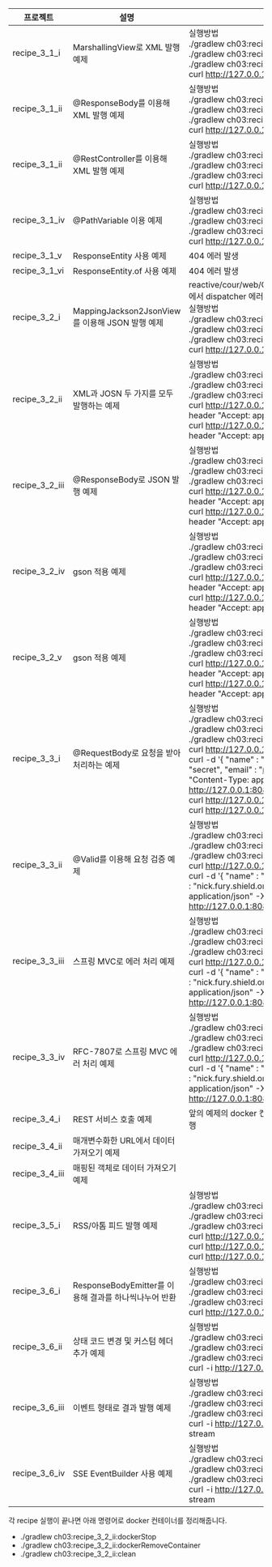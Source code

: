 | 프로젝트        | 설명                                                                                                           | 비고                                                                     |
| --------------- | -------------------------------------------------------------------------------------------------------------- | ------------------------------------------------------------------------ |
| recipe_3_1_i    | MarshallingView로 XML 발행 예제                                                               | 실행방법<br>  ./gradlew ch03:recipe_3_1_i:build<br>./gradlew ch03:recipe_3_1_i:docker<br>./gradlew ch03:recipe_3_1_i:dockerRun<br>curl http://127.0.0.1:8080/court/members                        |
| recipe_3_1_ii | 	@ResponseBody를 이용해 XML 발행 예제 | 실행방법<br>  ./gradlew ch03:recipe_3_1_ii:build<br>./gradlew ch03:recipe_3_1_ii:docker<br>./gradlew ch03:recipe_3_1_ii:dockerRun<br>curl http://127.0.0.1:8080/court/members |
| recipe_3_1_ii | @RestController를 이용해 XML 발행 예제 | 실행방법<br>  ./gradlew ch03:recipe_3_1_iii:build<br>./gradlew ch03:recipe_3_1_iii:docker<br>./gradlew ch03:recipe_3_1_iii:dockerRun<br>curl http://127.0.0.1:8080/court/members |
| recipe_3_1_iv | @PathVariable 이용 예제 | 실행방법<br>  ./gradlew ch03:recipe_3_1_iv:build<br>./gradlew ch03:recipe_3_1_iv:docker<br>./gradlew ch03:recipe_3_1_iv:dockerRun<br>curl http://127.0.0.1:8080/court/members/2 |
| recipe_3_1_v | ResponseEntity 사용 예제 | 404 에러 발생 |
| recipe_3_1_vi | ResponseEntity.of 사용 예제 | 404 에러 발생 |
| recipe_3_2_i | MappingJackson2JsonView를 이용해 JSON 발행 예제| reactive/cour/web/CourtRestApplicationInitializer에서 dispatcher 에러 발생하여 reactive 코드 제거 <br> 실행방법<br>  ./gradlew ch03:recipe_3_2_i:build<br>./gradlew ch03:recipe_3_2_i:docker<br>./gradlew ch03:recipe_3_2_i:dockerRun<br>curl http://127.0.0.1:8080/court/members |
| recipe_3_2_ii | XML과 JOSN 두 가지를 모두 발행하는 예제 | 실행방법<br>  ./gradlew ch03:recipe_3_2_ii:build<br>./gradlew ch03:recipe_3_2_ii:docker<br>./gradlew ch03:recipe_3_2_ii:dockerRun<br>curl http://127.0.0.1:8080/court/members --header "Accept: application/XML" <br>  curl http://127.0.0.1:8080/court/members --header "Accept: application/JSON" |
| recipe_3_2_iii | @ResponseBody로 JSON 발행 예제 | 실행방법<br>  ./gradlew ch03:recipe_3_2_iii:build<br>./gradlew ch03:recipe_3_2_iii:docker<br>./gradlew ch03:recipe_3_2_iii:dockerRun<br>curl http://127.0.0.1:8080/court/members --header "Accept: application/XML" <br>  curl http://127.0.0.1:8080/court/members --header "Accept: application/JSON"|
| recipe_3_2_iv | gson 적용 예제 |  실행방법<br>  ./gradlew ch03:recipe_3_2_iv:build<br>./gradlew ch03:recipe_3_2_iv:docker<br>./gradlew ch03:recipe_3_2_iv:dockerRun<br>curl http://127.0.0.1:8080/court/members --header "Accept: application/XML" <br>  curl http://127.0.0.1:8080/court/members --header "Accept: application/JSON" |
| recipe_3_2_v | gson 적용 예제 | 실행방법<br>  ./gradlew ch03:recipe_3_2_v:build<br>./gradlew ch03:recipe_3_2_v:docker<br>./gradlew ch03:recipe_3_2_v:dockerRun<br>curl http://127.0.0.1:8080/court/members --header "Accept: application/XML" <br>  curl http://127.0.0.1:8080/court/members --header "Accept: application/JSON" |
| recipe_3_3_i | @RequestBody로 요청을 받아 처리하는 예제 | 실행방법<br>  ./gradlew ch03:recipe_3_3_i:build<br>./gradlew ch03:recipe_3_3_i:docker<br>./gradlew ch03:recipe_3_3_i:dockerRun<br>curl http://127.0.0.1:8080/court/members <br> curl -d '{  "name" : "Nick Fury",  "phone" : "secret",  "email" : "nick.fury@shield.org"}' -H "Content-Type: application/json"  -X POST http://127.0.0.1:8080/court/members <br> curl http://127.0.0.1:8080/court/members <br> curl http://127.0.0.1:8080/court/members/4 |
| recipe_3_3_ii | @Valid를 이용해 요청 검증 예제 | 실행방법<br>  ./gradlew ch03:recipe_3_3_ii:build<br>./gradlew ch03:recipe_3_3_ii:docker<br>./gradlew ch03:recipe_3_3_ii:dockerRun<br>curl http://127.0.0.1:8080/court/members <br> curl -d '{  "name" : "",  "phone" : "secret",  "email" : "nick.fury.shield.org"}' -H "Content-Type: application/json"  -X POST http://127.0.0.1:8080/court/members |
| recipe_3_3_iii | 스프링 MVC로 에러 처리 예제 | 실행방법<br>  ./gradlew ch03:recipe_3_3_iii:build<br>./gradlew ch03:recipe_3_3_iii:docker<br>./gradlew ch03:recipe_3_3_iii:dockerRun<br>curl http://127.0.0.1:8080/court/members <br> curl -d '{  "name" : "",  "phone" : "secret",  "email" : "nick.fury.shield.org"}' -H "Content-Type: application/json"  -X POST http://127.0.0.1:8080/court/members |
| recipe_3_3_iv | RFC-7807로 스프링 MVC 에러 처리 예제 | 실행방법<br>  ./gradlew ch03:recipe_3_3_iv:build<br>./gradlew ch03:recipe_3_3_iv:docker<br>./gradlew ch03:recipe_3_3_iv:dockerRun<br>curl http://127.0.0.1:8080/court/members <br> curl -d '{  "name" : "",  "phone" : "secret",  "email" : "nick.fury.shield.org"}' -H "Content-Type: application/json"  -X POST http://127.0.0.1:8080/court/members |
| recipe_3_4_i | REST 서비스 호출 예제 | 앞의 예제의 docker 컨테이너를 띄워놓은 상태에서 실행 |
| recipe_3_4_ii| 매개변수화한 URL에서 데이터 가져오기 예제 | |
| recipe_3_4_iii | 매핑된 객체로 데이터 가져오기 예제 | |
| recipe_3_5_i | RSS/아톰 피드 발행 예제| 실행방법<br>  ./gradlew ch03:recipe_3_5_i:build<br>./gradlew ch03:recipe_3_5_i:docker<br>./gradlew ch03:recipe_3_5_i:dockerRun<br>curl http://127.0.0.1:8080/court/atomfeed <br> curl http://127.0.0.1:8080/court/rssfeed <br> curl http://127.0.0.1:8080/court/jsontournament |
| recipe_3_6_i | ResponseBodyEmitter를 이용해 결과를 하나씩나누어 반환 | 실행방법<br>  ./gradlew ch03:recipe_3_6_i:build<br>./gradlew ch03:recipe_3_6_i:docker<br>./gradlew ch03:recipe_3_6_i:dockerRun<br>curl http://127.0.0.1:8080/court/members |
| recipe_3_6_ii | 상태 코드 변경 및 커스텀 헤더 추가 예제 | 실행방법<br>  ./gradlew ch03:recipe_3_6_ii:build<br>./gradlew ch03:recipe_3_6_ii:docker<br>./gradlew ch03:recipe_3_6_ii:dockerRun<br>curl -i http://127.0.0.1:8080/court/members | 
| recipe_3_6_iii | 이벤트 형태로 결과 발행 예제 | 실행방법<br>  ./gradlew ch03:recipe_3_6_iii:build<br>./gradlew ch03:recipe_3_6_iii:docker<br>./gradlew ch03:recipe_3_6_iii:dockerRun<br>curl -i http://127.0.0.1:8080/court/members -stream | 
| recipe_3_6_iv | SSE EventBuilder 사용 예제 | 실행방법<br>  ./gradlew ch03:recipe_3_6_iv:build<br>./gradlew ch03:recipe_3_6_iv:docker<br>./gradlew ch03:recipe_3_6_iv:dockerRun<br>curl -i http://127.0.0.1:8080/court/members -stream |

각 recipe 실행이 끝나면 아래 명령어로 docker 컨테이너를 정리해줍니다. 
- ./gradlew ch03:recipe_3_2_ii:dockerStop
- ./gradlew ch03:recipe_3_2_ii:dockerRemoveContainer
- ./gradlew ch03:recipe_3_2_ii:clean